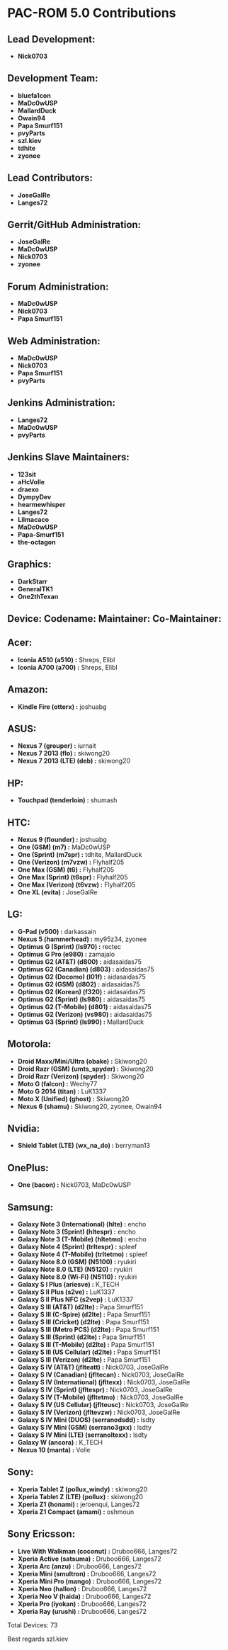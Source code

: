 PAC-ROM 5.0 Contributions
=========================

Lead Development:
-----------------
* __Nick0703__


Development Team:
-----------------
* __bluefa1con__
* __MaDc0wUSP__
* __MallardDuck__
* __Owain94__
* __Papa Smurf151__
* __pvyParts__
* __szl.kiev__
* __tdhite__
* __zyonee__


Lead Contributors:
------------------
* __JoseGalRe__
* __Langes72__


Gerrit/GitHub Administration:
-----------------------------
* __JoseGalRe__
* __MaDc0wUSP__
* __Nick0703__
* __zyonee__


Forum Administration:
---------------------
* __MaDc0wUSP__
* __Nick0703__
* __Papa Smurf151__


Web Administration:
-------------------
* __MaDc0wUSP__
* __Nick0703__
* __Papa Smurf151__
* __pvyParts__


Jenkins Administration:
-----------------------
* __Langes72__
* __MaDc0wUSP__
* __pvyParts__


Jenkins Slave Maintainers:
--------------------------
* __123sit__
* __aHcVolle__
* __draexo__
* __DympyDev__
* __hearmewhisper__
* __Langes72__
* __Lilmacaco__
* __MaDc0wUSP__
* __Papa-Smurf151__
* __the-octagon__


Graphics:
---------
* __DarkStarr__
* __GeneralTK1__
* __One2thTexan__


Device:        Codename:        Maintainer:        Co-Maintainer:
---------------------------------------------------------------------

Acer:
---------------------------------------------------------------------
* __Iconia A510 (a510) :__ Shreps, Elibl
* __Iconia A700 (a700) :__ Shreps, Elibl


Amazon:
---------------------------------------------------------------------
* __Kindle Fire (otterx) :__ joshuabg


ASUS:
---------------------------------------------------------------------
* __Nexus 7 (grouper) :__ iurnait
* __Nexus 7 2013 (flo) :__ skiwong20
* __Nexus 7 2013 (LTE) (deb) :__ skiwong20


HP:
---------------------------------------------------------------------
* __Touchpad (tenderloin) :__ shumash


HTC:
---------------------------------------------------------------------
* __Nexus 9 (flounder) :__ joshuabg
* __One (GSM) (m7) :__ MaDc0wUSP
* __One (Sprint) (m7spr) :__ tdhite, MallardDuck
* __One (Verizon) (m7vzw) :__ Flyhalf205
* __One Max (GSM) (t6) :__ Flyhalf205
* __One Max (Sprint) (t6spr) :__ Flyhalf205
* __One Max (Verizon) (t6vzw) :__ Flyhalf205
* __One XL (evita) :__ JoseGalRe


LG:
---------------------------------------------------------------------
* __G-Pad (v500) :__ darkassain
* __Nexus 5 (hammerhead) :__ my95z34, zyonee
* __Optimus G (Sprint) (ls970) :__ rectec
* __Optimus G Pro (e980) :__ zamajalo
* __Optimus G2 (AT&T) (d800) :__ aidasaidas75
* __Optimus G2 (Canadian) (d803) :__ aidasaidas75
* __Optimus G2 (Docomo) (l01f) :__ aidasaidas75
* __Optimus G2 (GSM) (d802) :__ aidasaidas75
* __Optimus G2 (Korean) (f320) :__ aidasaidas75
* __Optimus G2 (Sprint) (ls980) :__ aidasaidas75
* __Optimus G2 (T-Mobile) (d801) :__ aidasaidas75
* __Optimus G2 (Verizon) (vs980) :__ aidasaidas75
* __Optimus G3 (Sprint) (ls990) :__ MallardDuck


Motorola:
---------------------------------------------------------------------
* __Droid Maxx/Mini/Ultra (obake) :__ Skiwong20
* __Droid Razr (GSM) (umts_spyder) :__ Skiwong20
* __Droid Razr (Verizon) (spyder) :__ Skiwong20
* __Moto G (falcon) :__ Wechy77
* __Moto G 2014 (titan) :__ LuK1337
* __Moto X (Unified) (ghost) :__ Skiwong20
* __Nexus 6 (shamu) :__ Skiwong20, zyonee, Owain94


Nvidia:
---------------------------------------------------------------------
* __Shield Tablet (LTE) (wx_na_do) :__ berryman13


OnePlus:
---------------------------------------------------------------------
* __One (bacon) :__ Nick0703, MaDc0wUSP


Samsung:
---------------------------------------------------------------------
* __Galaxy Note 3 (International) (hlte) :__ encho
* __Galaxy Note 3 (Sprint) (hltespr) :__ encho
* __Galaxy Note 3 (T-Mobile) (hltetmo) :__ encho
* __Galaxy Note 4 (Sprint) (trltespr) :__ spleef
* __Galaxy Note 4 (T-Mobile) (trltetmo) :__ spleef
* __Galaxy Note 8.0 (GSM) (N5100) :__ ryukiri
* __Galaxy Note 8.0 (LTE) (N5120) :__ ryukiri
* __Galaxy Note 8.0 (Wi-Fi) (N5110) :__ ryukiri
* __Galaxy S I Plus (ariesve) :__ K_TECH
* __Galaxy S II Plus (s2ve) :__ LuK1337
* __Galaxy S II Plus NFC (s2vep) :__ LuK1337
* __Galaxy S III (AT&T) (d2lte) :__ Papa Smurf151
* __Galaxy S III (C-Spire) (d2lte) :__ Papa Smurf151
* __Galaxy S III (Cricket) (d2lte) :__ Papa Smurf151
* __Galaxy S III (Metro PCS) (d2lte) :__ Papa Smurf151
* __Galaxy S III (Sprint) (d2lte) :__ Papa Smurf151
* __Galaxy S III (T-Mobile) (d2lte) :__ Papa Smurf151
* __Galaxy S III (US Cellular) (d2lte) :__ Papa Smurf151
* __Galaxy S III (Verizon) (d2lte) :__ Papa Smurf151
* __Galaxy S IV (AT&T) (jflteatt) :__ Nick0703, JoseGalRe
* __Galaxy S IV (Canadian) (jfltecan) :__ Nick0703, JoseGalRe
* __Galaxy S IV (International) (jfltexx) :__ Nick0703, JoseGalRe
* __Galaxy S IV (Sprint) (jfltespr) :__ Nick0703, JoseGalRe
* __Galaxy S IV (T-Mobile) (jfltetmo) :__ Nick0703, JoseGalRe
* __Galaxy S IV (US Cellular) (jflteusc) :__ Nick0703, JoseGalRe
* __Galaxy S IV (Verizon) (jfltevzw) :__ Nick0703, JoseGalRe
* __Galaxy S IV Mini (DUOS) (serranodsdd) :__ lsdty
* __Galaxy S IV Mini (GSM) (serrano3gxx) :__ lsdty
* __Galaxy S IV Mini (LTE) (serranoltexx) :__ lsdty
* __Galaxy W (ancora) :__ K_TECH
* __Nexus 10 (manta) :__ Volle


Sony:
---------------------------------------------------------------------
* __Xperia Tablet Z (pollux_windy) :__ skiwong20
* __Xperia Tablet Z (LTE) (pollux) :__ skiwong20
* __Xperia Z1 (honami) :__ jeroenqui, Langes72
* __Xperia Z1 Compact (amami) :__ oshmoun


Sony Ericsson:
---------------------------------------------------------------------
* __Live With Walkman (coconut) :__ Druboo666, Langes72
* __Xperia Active (satsuma) :__ Druboo666, Langes72
* __Xperia Arc (anzu) :__ Druboo666, Langes72
* __Xperia Mini (smultron) :__ Druboo666, Langes72
* __Xperia Mini Pro (mango) :__ Druboo666, Langes72
* __Xperia Neo (hallon) :__ Druboo666, Langes72
* __Xperia Neo V (haida) :__ Druboo666, Langes72
* __Xperia Pro (iyokan) :__ Druboo666, Langes72
* __Xperia Ray (urushi) :__ Druboo666, Langes72


Total Devices: 73

Best regards
    szl.kiev
